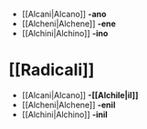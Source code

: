 - [[Alcani|Alcano]] **-ano**
- [[Alcheni|Alchene]] **-ene**
- [[Alchini|Alchino]] **-ino**
# [[Radicali]]
- [[Alcani|Alcano]] **-[[Alchile|il]]**
- [[Alcheni|Alchene]] **-enil**
- [[Alchini|Alchino]] **-inil**
